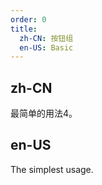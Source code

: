 ```yaml
---
order: 0
title:
  zh-CN: 按钮组
  en-US: Basic
---
```


## zh-CN

最简单的用法4。

## en-US

The simplest usage.


